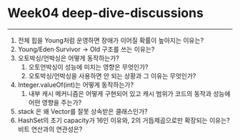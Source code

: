 
# Week04 deep-dive-discussions

--- 
1. 전체 힙을 Young처럼 운영하면 장애가 이어질 확률이 높아지는 이유는?
2. Young/Eden·Survivor → Old 구조를 쓰는 이유는?
3. 오토박싱/언박싱은 어떻게 동작하는가?
   1. 오토언박싱이 성능에 미치는 영향은 무엇인가?
   2. 오토박싱/언박싱을 사용하면 안 되는 상황과 그 이유는 무엇인가?
4. Integer.valueOf(int)는 어떻게 동작하는가?
   1. 내부 캐시 메커니즘은 어떻게 구현되어 있고 캐시 범위가 코드의 동작과 성능에 어떤 영향을 주는가?
5. stack 은 왜 Vector를 잘못 상속받은 클래스인가?
6. HashSet의 초기 capacity가 16인 이유와, 2의 거듭제곱으로만 확장되는 이유는? 비트 연산과의 연관성은?